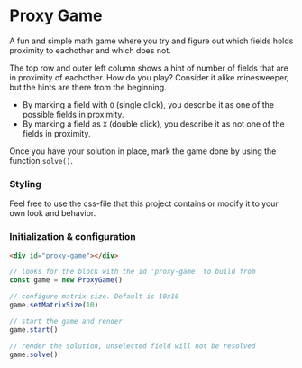 # Proxy Game
A fun and simple math game where you try and figure out which fields holds proximity to eachother and which does not.

The top row and outer left column shows a hint of number of fields that are in proximity of eachother. How do you play? Consider it alike minesweeper, but the hints are there from the beginning.
- By marking a field with `O` (single click), you describe it as one of the possible fields in proximity.
- By marking a field as `X` (double click), you describe it as not one of the fields in proximity.

Once you have your solution in place, mark the game done by using the function `solve()`.

### Styling
Feel free to use the css-file that this project contains or modify it to your own look and behavior.

### Initialization & configuration
```html
<div id="proxy-game"></div>
```

```javascript
// looks for the block with the id 'proxy-game' to build from
const game = new ProxyGame()

// configure matrix size. Default is 10x10
game.setMatrixSize(10)

// start the game and render
game.start()

// render the solution, unselected field will not be resolved
game.solve()
```
